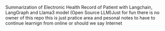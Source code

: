 Summarization of Electronic Health Record of Patient with Langchain, LangGraph and Llama3 model (Open Source LLM)Just for fun there is no owner of this repo this is just pratice area and pesonal notes to have to continue learnign from online or should we say Internet 
